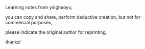 Learning notes from yinghaoyu,

you can copy and share, perform deductive creation, but not for commercial purposes,

please indicate the original author for reprinting,

thanks!
